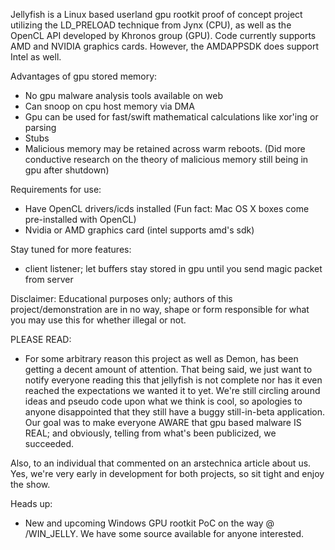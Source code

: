 Jellyfish is a Linux based userland gpu rootkit proof of concept project utilizing the LD_PRELOAD technique from Jynx (CPU), as
well as the OpenCL API developed by Khronos group (GPU). Code currently supports AMD and NVIDIA graphics cards. However, the
AMDAPPSDK does support Intel as well. 

Advantages of gpu stored memory:
- No gpu malware analysis tools available on web
- Can snoop on cpu host memory via DMA
- Gpu can be used for fast/swift mathematical calculations like xor'ing or parsing
- Stubs
- Malicious memory may be retained across warm reboots. (Did more conductive research on the theory of malicious memory still being in gpu after shutdown)

Requirements for use:
- Have OpenCL drivers/icds installed (Fun fact: Mac OS X boxes come pre-installed with OpenCL)
- Nvidia or AMD graphics card (intel supports amd's sdk)

Stay tuned for more features:
- client listener; let buffers stay stored in gpu until you send magic packet from server

Disclaimer:
Educational purposes only; authors of this project/demonstration are in no way, shape or form responsible for what you may use this
for whether illegal or not.

PLEASE READ:
- For some arbitrary reason this project as well as Demon, has been getting a decent amount of attention. That being said, we just
want to notify everyone reading this that jellyfish is not complete nor has it even reached the expectations we wanted it to yet.
We're still circling around ideas and pseudo code upon what we think is cool, so apologies to anyone disappointed that they still have
a buggy still-in-beta application. Our goal was to make everyone AWARE that gpu based malware IS REAL; and obviously, telling
from what's been publicized, we succeeded.

Also, to an individual that commented on an arstechnica article about us. Yes, we're very early in development for both projects,
so sit tight and enjoy the show.

Heads up:
- New and upcoming Windows GPU rootkit PoC on the way @ /WIN_JELLY. We have some source available for anyone interested.
